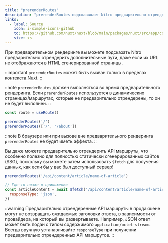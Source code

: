 ```yaml
---
title: "prerenderRoutes"
description: "prerenderRoutes подсказывает Nitro предварительно отрендерить дополнительный маршрут."
links:
  - label: Source
    icon: i-simple-icons-github
    to: https://github.com/nuxt/nuxt/blob/main/packages/nuxt/src/app/composables/ssr.ts
    size: xs
---
```


При предварительном рендеринге вы можете подсказать Nitro предварительно отрендерить дополнительные пути, даже если их URL не отображаются в HTML сгенерированной страницы.

::important
`prerenderRoutes` может быть вызван только в пределах [контекста Nuxt](/docs/guide/going-further/nuxt-app#the-nuxt-context).
::

::note
`prerenderRoutes` должен выполняться во время предварительного рендеринга. Если `prerenderRoutes` используется в динамических страницах/маршрутах, которые не предварительно отрендерены, то он не будет выполнен.
::

```js
const route = useRoute()

prerenderRoutes('/')
prerenderRoutes(['/', '/about'])
```

::note
В браузере или при вызове вне предварительного рендеринга `prerenderRoutes` не будет иметь эффекта.
::

Вы даже можете предварительно отрендерить API маршруты, что особенно полезно для полностью статически сгенерированных сайтов (SSG), поскольку вы можете затем использовать `$fetch` для получения данных, как если бы у вас был доступный сервер!

```js
prerenderRoutes('/api/content/article/name-of-article')

// Где-то позже в приложении
const articleContent = await $fetch('/api/content/article/name-of-article', {
  responseType: 'json',
})
```

::warning
Предварительно отрендеренные API маршруты в продакшене могут не возвращать ожидаемые заголовки ответа, в зависимости от провайдера, на который вы развертываете. Например, JSON ответ может быть подан с типом содержимого `application/octet-stream`.
Всегда вручную устанавливайте `responseType` при получении предварительно отрендеренных API маршрутов.
::